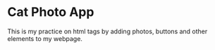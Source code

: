 # Cat Photo App

This is my practice on html tags by adding photos, buttons and other elements to my webpage.
